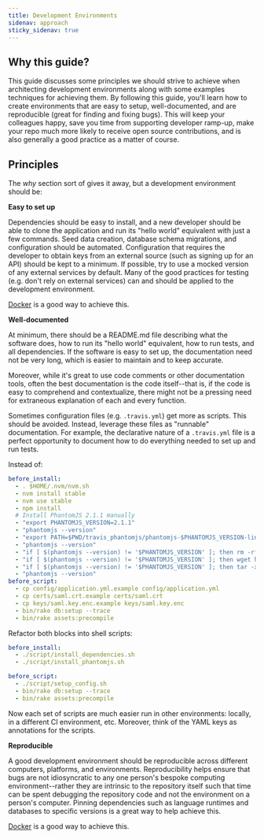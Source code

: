 ```yaml
---
title: Development Environments
sidenav: approach
sticky_sidenav: true
---
```


## Why this guide?

This guide discusses some principles we should strive to achieve when architecting development environments along with some examples techniques for achieving them. By following this guide, you'll learn how to create environments that are easy to setup, well-documented, and are reproducible (great for finding and fixing bugs). This will keep your colleagues happy, save you time from supporting developer ramp-up, make your repo much more likely to receive open source contributions, and is also generally a good practice as a matter of course.

## Principles

The _why_ section sort of gives it away, but a development environment should be:

**Easy to set up**

Dependencies should be easy to install, and a new developer should be able to clone the application and run its "hello world" equivalent with just a few commands. Seed data creation, database schema migrations, and configuration should be automated. Configuration that requires the developer to obtain keys from an external source (such as signing up for an API) should be kept to a minimum. If possible, try to use a mocked version of any external services by default. Many of the good practices for testing (e.g. don't rely on external services) can and should be applied to the development environment.

[Docker]({{site.baseurl}}/project-setup/docker/) is a good way to achieve this.

**Well-documented**

At minimum, there should be a README.md file describing what the software does, how to run its "hello world" equivalent, how to run tests, and all dependencies. If the software is easy to set up, the documentation need not be very long, which is easier to maintain and to keep accurate.

Moreover, while it's great to use code comments or other documentation tools, often the best documentation is the code itself--that is, if the code is easy to comprehend and contextualize, there might not be a pressing need for extraneous explanation of each and every function.

Sometimes configuration files (e.g. `.travis.yml`) get more as scripts. This should be avoided. Instead, leverage these files as "runnable" documentation. For example, the declarative nature of a `.travis.yml` file is a perfect opportunity to document how to do everything needed to set up and run tests.

Instead of:

```yml
before_install:
  - . $HOME/.nvm/nvm.sh
  - nvm install stable
  - nvm use stable
  - npm install
  # Install PhantomJS 2.1.1 manually
  - "export PHANTOMJS_VERSION=2.1.1"
  - "phantomjs --version"
  - "export PATH=$PWD/travis_phantomjs/phantomjs-$PHANTOMJS_VERSION-linux-x86_64/bin:$PATH"
  - "phantomjs --version"
  - "if [ $(phantomjs --version) != '$PHANTOMJS_VERSION' ]; then rm -rf $PWD/travis_phantomjs; mkdir -p $PWD/travis_phantomjs; fi"
  - "if [ $(phantomjs --version) != '$PHANTOMJS_VERSION' ]; then wget https://github.com/Medium/phantomjs/releases/download/v$PHANTOMJS_VERSION/phantomjs-$PHANTOMJS_VERSION-linux-x86_64.tar.bz2 -O $PWD/travis_phantomjs/phantomjs-$PHANTOMJS_VERSION-linux-x86_64.tar.bz2; fi"
  - "if [ $(phantomjs --version) != '$PHANTOMJS_VERSION' ]; then tar -xvf $PWD/travis_phantomjs/phantomjs-$PHANTOMJS_VERSION-linux-x86_64.tar.bz2 -C $PWD/travis_phantomjs; fi"
  - "phantomjs --version"
before_script:
  - cp config/application.yml.example config/application.yml
  - cp certs/saml.crt.example certs/saml.crt
  - cp keys/saml.key.enc.example keys/saml.key.enc
  - bin/rake db:setup --trace
  - bin/rake assets:precompile
```

Refactor both blocks into shell scripts:

```yml
before_install:
  - ./script/install_dependencies.sh
  - ./script/install_phantomjs.sh

before_script:
  - ./script/setup_config.sh
  - bin/rake db:setup --trace
  - bin/rake assets:precompile
```

Now each set of scripts are much easier run in other environments: locally, in a different CI environment, etc. Moreover, think of the YAML keys as annotations for the scripts.

**Reproducible**

A good development environment should be reproducible across different computers, platforms, and environments. Reproducibility helps ensure that bugs are not idiosyncratic to any one person's bespoke computing environment--rather they are intrinsic to the repository itself such that time can be spent debugging the repository code and not the environment on a person's computer. Pinning dependencies such as language runtimes and databases to specific versions is a great way to help achieve this.

[Docker]({{site.baseurl}}/project-setup/docker/) is a good way to achieve this.
